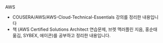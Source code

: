 AWS
- COUSERA/AWS/AWS-Cloud-Technical-Essentials 강의를 정리한 내용입니다
- 책 (AWS Certified Solutions Architect 연습문제, 브렛 맥러플린 지음, 홍순태 옮김, SYBEX, 에이콘)를 공부하고 정리한 내용입니다.

